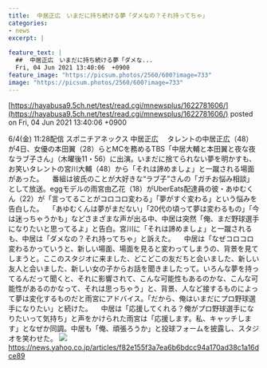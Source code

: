 ```yaml
---
title:  中居正広　いまだに持ち続ける夢「ダメなの？それ持ってちゃ」  
categories:
- news
excerpt: |
  
feature_text: |
  ##  中居正広　いまだに持ち続ける夢「ダメな...
  Fri, 04 Jun 2021 13:40:06  +0900
feature_image: "https://picsum.photos/2560/600?image=733"
image: "https://picsum.photos/2560/600?image=733"
---
```


[https://hayabusa9.5ch.net/test/read.cgi/mnewsplus/1622781606/](https://hayabusa9.5ch.net/test/read.cgi/mnewsplus/1622781606/)
posted on Fri, 04 Jun 2021 13:40:06  +0900

<!--more-->

6/4(金) 11:28配信 スポニチアネックス 中居正広 　タレントの中居正広（48）が4日、女優の本田翼（28）らとMCを務めるTBS「中居大輔と本田翼と夜な夜なラブ子さん」（木曜後11・56）に出演。いまだに捨てられない夢を明かすも、お笑いタレントの宮川大輔（48）から「それは諦めましょ」と一蹴される場面があった。 　番組は彼氏のことが大好きな“ラブ子”さんの「ガチお悩み相談」として放送。eggモデルの雨宮由乙花（18）がUberEats配達員の彼・あゆむくん（22）が「言ってることがコロコロ変わる」「夢がすぐ変わる」という悩みを告白した。 　「あゆむくんは夢がまだない」「20代の頃って夢は変わるもの」「今は迷っちゃうかも」などさまざまな声が出る中、中居は突然「俺、まだ野球選手になりたいと思ってるよ」と告白。宮川に「それは諦めましょ」と一蹴されるも、中居は「ダメなの？それ持ってちゃ」と訴えた。 　中居は「なぜコロコロ変わるかっていうと、新しい場面、場面を見ると変わってしまうの、背景を見てしまうと。ここのスタジオに来ました、どこどこの友だちと会いました、新しい友人と会いました、新しい女の子からお話を聞きましたって。いろんな夢を持ってるんだって聞くと、それに影響されて、こんな可能性もあるのかな、こんな可能性があるのかなって、それは思っちゃう」と、背景、人など接するものによって夢は変化するものだと雨宮にアドバイス。「だから、俺はいまだにプロ野球選手になりたい」と続けた。 　中居は「応援してくれる？俺がプロ野球選手になりたいって気持ち」と声をかけられた雨宮は「応援します。私、キャッチします」となぜか同調。中居も「俺、頑張ろうか」と投球フォームを披露し、スタジオを笑わせた。 ![](https://amd-pctr.c.yimg.jp/r/iwiz-amd/20210604-00000136-spnannex-000-4-view.jpg) https://news.yahoo.co.jp/articles/f82e155f3a7ea6b6bdcc94a170ad38c1a16dce89
